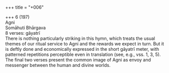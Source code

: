 +++
title = "+006"

+++
6 (197)  
Agni  
Somāhuti Bhārgava  
8 verses: gāyatrī  
There is nothing particularly striking in this hymn, which treats the usual themes  of our ritual service to Agni and the rewards we expect in turn. But it is deftly done and economically expressed in the short gāyatrī meter, with patterned repetitions  perceptible even in translation (see, e.g., vss. 1, 3, 5). The final two verses present  the common image of Agni as envoy and messenger between the human and divine  worlds.  